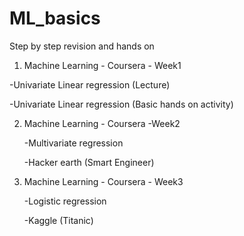 # ML_basics
Step by step revision and hands on
1. Machine Learning - Coursera - Week1

  -Univariate Linear regression (Lecture)
  
  -Univariate Linear regression (Basic hands on activity)
  
  
2. Machine Learning - Coursera -Week2
  
    -Multivariate regression
    
    -Hacker earth (Smart Engineer)
    
3. Machine Learning - Coursera - Week3
  
    -Logistic regression
    
    -Kaggle (Titanic)
